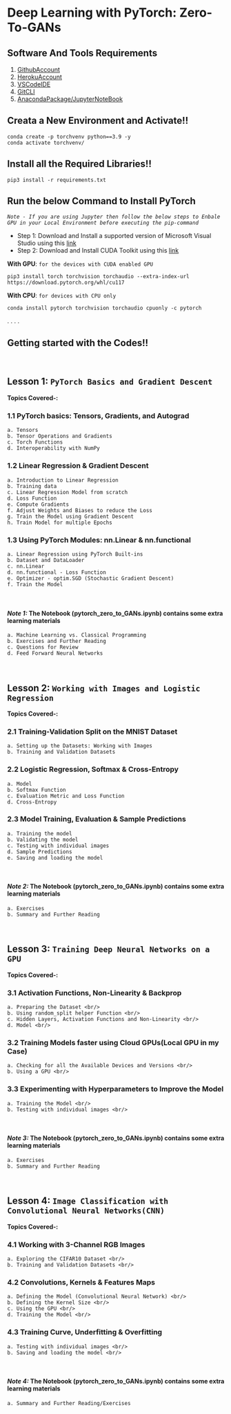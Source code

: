 # Deep Learning with PyTorch: Zero-To-GANs

## Software And Tools Requirements

1. [GithubAccount](https://github.com)
2. [HerokuAccount](https://heroku.com)
3. [VSCodeIDE](https://code.visualstudio.com/)
4. [GitCLI](https://git-scm.com/downloads)
5. [AnacondaPackage/JupyterNoteBook](https://www.anaconda.com/products/distribution)

## Creata a New Environment and Activate!!

```
conda create -p torchvenv python==3.9 -y
conda activate torchvenv/
```

## Install all the Required Libraries!!

```
pip3 install -r requirements.txt
```

## Run the below Command to Install PyTorch

*`Note - If you are using Jupyter then follow the below steps to Enbale GPU in your Local Environment before executing the pip-command`*<br/>

* Step 1: Download and Install a supported version of Microsoft Visual Studio using this [link](https://visualstudio.microsoft.com/thank-you-downloading-visual-studio/?sku=Community&channel=Release&version=VS2022&source=VSLandingPage&cid=2030&passive=false)
* Step 2: Download and Install CUDA Toolkit using this [link](https://developer.nvidia.com/cuda-downloads?)


**With GPU**: `for the devices with CUDA enabled GPU`

```
pip3 install torch torchvision torchaudio --extra-index-url https://download.pytorch.org/whl/cu117
```

**With CPU**: `for devices with CPU only`

```
conda install pytorch torchvision torchaudio cpuonly -c pytorch
```
.
.
.
.
## Getting started with the Codes!!
&nbsp;
## Lesson 1: `PyTorch Basics and Gradient Descent`<br/>
**Topics Covered-:**
### 1.1 PyTorch basics: Tensors, Gradients, and Autograd <br/>
    a. Tensors 
    b. Tensor Operations and Gradients 
    c. Torch Functions 
    d. Interoperability with NumPy  
### 1.2 Linear Regression & Gradient Descent <br/>
    a. Introduction to Linear Regression 
    b. Training data
    c. Linear Regression Model from scratch 
    d. Loss Function 
    e. Compute Gradients
    f. Adjust Weights and Biases to reduce the Loss 
    g. Train the Model using Gradient Descent
    h. Train Model for multiple Epochs
### 1.3 Using PyTorch Modules: nn.Linear & nn.functional <br/>
    a. Linear Regression using PyTorch Built-ins 
    b. Dataset and DataLoader
    c. nn.Linear 
    d. nn.functional - Loss Function 
    e. Optimizer - optim.SGD (Stochastic Gradient Descent)
    f. Train the Model
&nbsp;

#### ***Note 1:*** The Notebook (pytorch_zero_to_GANs.ipynb) contains some extra learning materials
    a. Machine Learning vs. Classical Programming 
    b. Exercises and Further Reading 
    c. Questions for Review 
    d. Feed Forward Neural Networks 
&nbsp;

## Lesson 2: `Working with Images and Logistic Regression`<br/>
**Topics Covered-:**
### 2.1 Training-Validation Split on the MNIST Dataset<br/>
    a. Setting up the Datasets: Working with Images
    b. Training and Validation Datasets
### 2.2 Logistic Regression, Softmax & Cross-Entropy<br/>
    a. Model 
    b. Softmax Function 
    c. Evaluation Metric and Loss Function 
    d. Cross-Entropy 
### 2.3 Model Training, Evaluation & Sample Predictions<br/>
    a. Training the model 
    b. Validating the model 
    c. Testing with individual images 
    d. Sample Predictions 
    e. Saving and loading the model
&nbsp;

#### ***Note 2:*** The Notebook (pytorch_zero_to_GANs.ipynb) contains some extra learning materials
    a. Exercises
    b. Summary and Further Reading
&nbsp;

## Lesson 3: `Training Deep Neural Networks on a GPU`<br/>
**Topics Covered-:**
### 3.1 Activation Functions, Non-Linearity & Backprop<br/>
    a. Preparing the Dataset <br/>
    b. Using random_split helper Function <br/>
    c. Hidden Layers, Activation Functions and Non-Linearity <br/>
    d. Model <br/>
### 3.2 Training Models faster using Cloud GPUs(Local GPU in my Case)<br/>
    a. Checking for all the Available Devices and Versions <br/>
    b. Using a GPU <br/>
### 3.3 Experimenting with Hyperparameters to Improve the Model<br/>
    a. Training the Model <br/>
    b. Testing with individual images <br/>
&nbsp;

#### ***Note 3:*** The Notebook (pytorch_zero_to_GANs.ipynb) contains some extra learning materials
    a. Exercises
    b. Summary and Further Reading
&nbsp;

## Lesson 4: `Image Classification with Convolutional Neural Networks(CNN)`<br/>
**Topics Covered-:**
### 4.1 Working with 3-Channel RGB Images<br/>
    a. Exploring the CIFAR10 Dataset <br/>
    b. Training and Validation Datasets <br/>
### 4.2 Convolutions, Kernels & Features Maps<br/>
    a. Defining the Model (Convolutional Neural Network) <br/>
    b. Defining the Kernel Size <br/>
    c. Using the GPU <br/>
    d. Training the Model <br/>
### 4.3 Training Curve, Underfitting & Overfitting<br/>
    a. Testing with individual images <br/>
    b. Saving and loading the model <br/>
&nbsp;

#### ***Note 4:*** The Notebook (pytorch_zero_to_GANs.ipynb) contains some extra learning materials
    a. Summary and Further Reading/Exercises
&nbsp;